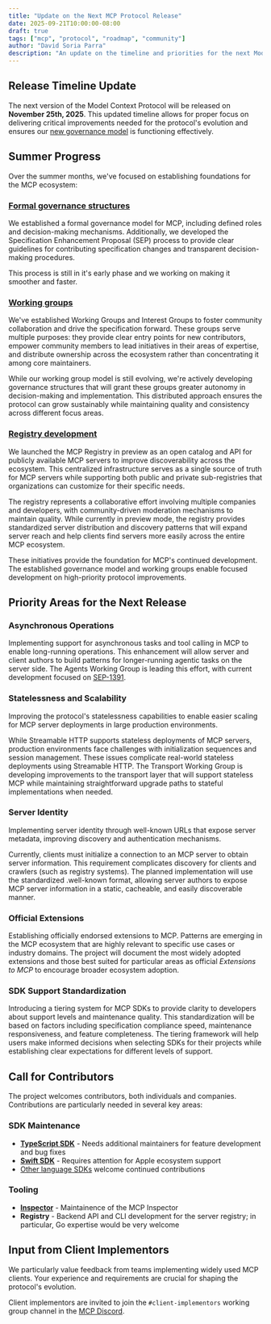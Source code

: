 ```yaml
---
title: "Update on the Next MCP Protocol Release"
date: 2025-09-21T10:00:00-08:00
draft: true
tags: ["mcp", "protocol", "roadmap", "community"]
author: "David Soria Parra"
description: "An update on the timeline and priorities for the next Model Context Protocol version"
---
```


## Release Timeline Update

The next version of the Model Context Protocol will be released on **November 25th, 2025**. This updated timeline allows for proper focus on delivering critical improvements needed for the protocol's evolution and ensures our [new governance model](https://modelcontextprotocol.io/community/governance) is functioning effectively.

## Summer Progress

Over the summer months, we've focused on establishing foundations for the MCP ecosystem:

### [Formal governance structures](https://modelcontextprotocol.io/community/governance)

We established a formal governance model for MCP, including defined roles and decision-making mechanisms. Additionally, we developed the Specification Enhancement Proposal (SEP) process to provide clear guidelines for contributing specification changes and transparent decision-making procedures.

This process is still in it's early phase and we working on making it smoother and faster.

### [Working groups](https://modelcontextprotocol.io/community/working-interest-groups)

We've established Working Groups and Interest Groups to foster community collaboration and drive the specification forward. These groups serve multiple purposes: they provide clear entry points for new contributors, empower community members to lead initiatives in their areas of expertise, and distribute ownership across the ecosystem rather than concentrating it among core maintainers.

While our working group model is still evolving, we're actively developing governance structures that will grant these groups greater autonomy in decision-making and implementation. This distributed approach ensures the protocol can grow sustainably while maintaining quality and consistency across different focus areas.

### [Registry development](https://blog.modelcontextprotocol.io/posts/2025-09-08-mcp-registry-preview/)

We launched the MCP Registry in preview as an open catalog and API for publicly available MCP servers to improve discoverability across the ecosystem. This centralized infrastructure serves as a single source of truth for MCP servers while supporting both public and private sub-registries that organizations can customize for their specific needs.

The registry represents a collaborative effort involving multiple companies and developers, with community-driven moderation mechanisms to maintain quality. While currently in preview mode, the registry provides standardized server distribution and discovery patterns that will expand server reach and help clients find servers more easily across the entire MCP ecosystem.

These initiatives provide the foundation for MCP's continued development. The established governance model and working groups enable focused development on high-priority protocol improvements.

## Priority Areas for the Next Release

### Asynchronous Operations

Implementing support for asynchronous tasks and tool calling in MCP to enable long-running operations. This enhancement will allow server and client authors to build patterns for longer-running agentic tasks on the server side. The Agents Working Group is leading this effort, with current development focused on [SEP-1391](https://github.com/modelcontextprotocol/modelcontextprotocol/issues/1391).

### Statelessness and Scalability

Improving the protocol's statelessness capabilities to enable easier scaling for MCP server deployments in large production environments.

While Streamable HTTP supports stateless deployments of MCP servers, production environments face challenges with initialization sequences and session management. These issues complicate real-world stateless deployments using Streamable HTTP. The Transport Working Group is developing improvements to the transport layer that will support stateless MCP while maintaining straightforward upgrade paths to stateful implementations when needed.

### Server Identity

Implementing server identity through well-known URLs that expose server metadata, improving discovery and authentication mechanisms.

Currently, clients must initialize a connection to an MCP server to obtain server information. This requirement complicates discovery for clients and crawlers (such as registry systems). The planned implementation will use the standardized .well-known format, allowing server authors to expose MCP server information in a static, cacheable, and easily discoverable manner.

### Official Extensions

Establishing officially endorsed extensions to MCP. Patterns are emerging in the MCP ecosystem that are highly relevant to specific use cases or industry domains. The project will document the most widely adopted extensions and those best suited for particular areas as official _Extensions to MCP_ to encourage broader ecosystem adoption.

### SDK Support Standardization

Introducing a tiering system for MCP SDKs to provide clarity to developers about support levels and maintenance quality. This standardization will be based on factors including specification compliance speed, maintenance responsiveness, and feature completeness. The tiering framework will help users make informed decisions when selecting SDKs for their projects while establishing clear expectations for different levels of support.

## Call for Contributors

The project welcomes contributors, both individuals and companies. Contributions are particularly needed in several key areas:

### SDK Maintenance

- [**TypeScript SDK**](https://github.com/modelcontextprotocol/typescript-sdk) - Needs additional maintainers for feature development and bug fixes
- [**Swift SDK**](https://github.com/modelcontextprotocol/swift-sdk) - Requires attention for Apple ecosystem support
- [Other language SDKs](https://modelcontextprotocol.io/docs/sdk) welcome continued contributions

### Tooling

- [**Inspector**](https://github.com/modelcontextprotocol/inspector) - Maintainence of the MCP Inspector
- **Registry** - Backend API and CLI development for the server registry; in particular, Go expertise would be very welcome

## Input from Client Implementors

We particularly value feedback from teams implementing widely used MCP clients. Your experience and requirements are crucial for shaping the protocol's evolution.

Client implementors are invited to join the `#client-implementors` working group channel in the [MCP Discord](https://modelcontextprotocol.io/community/communication).
